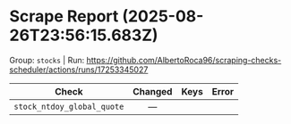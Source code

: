 # Scrape Report (2025-08-26T23:56:15.683Z)

Group: `stocks`  |  Run: https://github.com/AlbertoRoca96/scraping-checks-scheduler/actions/runs/17253345027

| Check | Changed | Keys | Error |
|---|:---:|:--|:--|
| `stock_ntdoy_global_quote` | — |  |  |
